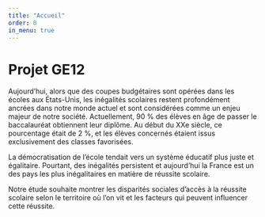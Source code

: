 ```yaml
---
title: "Accueil"
order: 0
in_menu: true
---
```

# Projet GE12

Aujourd’hui, alors que des coupes budgétaires sont opérées dans les écoles aux États-Unis, les inégalités scolaires restent profondément ancrées dans notre monde actuel et sont considérées comme un enjeu majeur de notre société. Actuellement, 90 % des élèves en âge de passer le baccalauréat obtiennent leur diplôme. Au début du XXe siècle, ce pourcentage était de 2 %, et les élèves concernés étaient issus exclusivement des classes favorisées.

La démocratisation de l’école tendait vers un système éducatif plus juste et égalitaire. Pourtant, des inégalités persistent et aujourd’hui la France est un des pays les plus inégalitaires en matière de réussite scolaire. 

Notre étude souhaite montrer les disparités sociales d’accès à la réussite scolaire selon le territoire où l’on vit et les facteurs qui peuvent influencer cette réussite. 